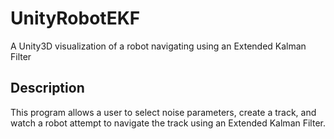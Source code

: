 # UnityRobotEKF
A Unity3D visualization of a robot navigating using an Extended Kalman Filter

## Description
This program allows a user to select noise parameters, create a track, and watch a robot attempt to navigate the track using an Extended Kalman Filter. 
